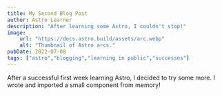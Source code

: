 ```yaml
---
title: My Second Blog Post
author: Astro Learner
description: "After learning some Astro, I couldn't stop!"
image: 
    url: "https://docs.astro.build/assets/arc.webp"
    alt: "Thumbnail of Astro arcs."
pubDate: 2022-07-08
tags: ["astro","blogging","learning in public","successes"]
---
```

After a successful first week learning Astro, I decided to try some more. I wrote and imported a small component from memory!
